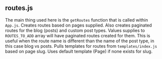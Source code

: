 ## routes.js

The main thing used here is the `getRoutes` function that is called within `App.js`. Creates routes based on pages supplied. Also creates paginated routes for the blog (posts) and custom post types. Values supplies to `ROUTES_TO_ADD` array will have paginated routes created for them. This is useful when the route name is different than the name of the post type, in this case blog vs posts. Pulls templates for routes from `templates/index.js` based on page slug. Uses default template (Page) if none exists for slug.